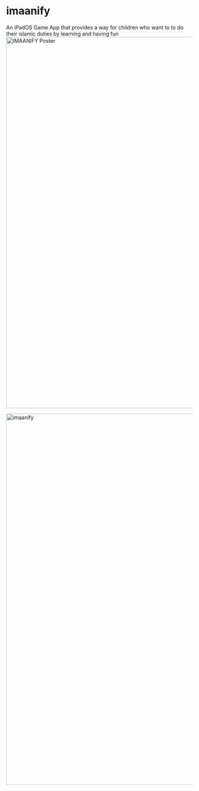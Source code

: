 # imaanify
An iPadOS Game App that provides a way  for children who want to to do their  islamic duties by learning  and having fun
<img width="1000" alt="IMAANIFY Poster" src="https://user-images.githubusercontent.com/109709369/235370297-c8dbb871-76c9-4d35-93e8-48f6473cc368.png">

<img width="1000" alt="imaanify" src="https://user-images.githubusercontent.com/109709369/235370284-3d435515-fdcb-49c6-b4af-33016509c33e.png">
